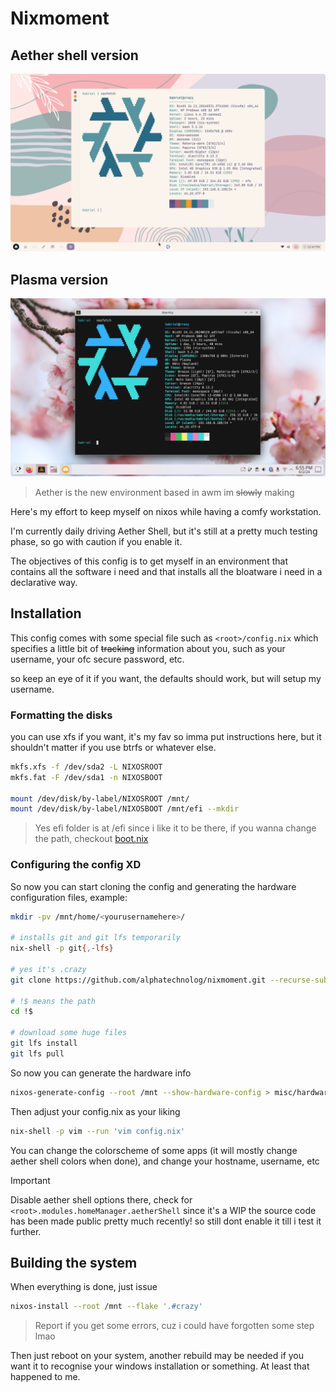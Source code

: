 # Nixmoment

## Aether shell version
![banner-aether.png](./assets/banner-aether.png)

## Plasma version
![banner.png](./assets/banner.png)

> Aether is the new environment based in awm im ~~slowly~~ making

Here's my effort to keep myself on nixos while having a comfy workstation.

I'm currently daily driving Aether Shell, but it's still at a pretty much
testing phase, so go with caution if you enable it.

The objectives of this config is to get myself in an environment that
contains all the software i need and that installs all the bloatware i need
in a declarative way.

## Installation

This config comes with some special file such as `<root>/config.nix` which specifies a little
bit of ~~tracking~~ information about you, such as your username, your ofc secure password, etc.

so keep an eye of it if you want, the defaults should work, but will setup my username.

### Formatting the disks

you can use xfs if you want, it's my fav so imma put instructions here, but it shouldn't matter
if you use btrfs or whatever else.

```sh
mkfs.xfs -f /dev/sda2 -L NIXOSROOT
mkfs.fat -F /dev/sda1 -n NIXOSBOOT

mount /dev/disk/by-label/NIXOSROOT /mnt/
mount /dev/disk/by-label/NIXOSBOOT /mnt/efi --mkdir
```

> Yes efi folder is at /efi since i like it to be there, if you wanna change the path, checkout [boot.nix](../crazy/core/boot.nix)

### Configuring the config XD

So now you can start cloning the config and generating the hardware configuration files, example:

```sh
mkdir -pv /mnt/home/<yourusernamehere>/

# installs git and git lfs temporarily
nix-shell -p git{,-lfs}

# yes it's .crazy
git clone https://github.com/alphatechnolog/nixmoment.git --recurse-submodules /mnt/home/<yourusernamehere>/.crazy

# !$ means the path
cd !$

# download some huge files
git lfs install
git lfs pull
```

So now you can generate the hardware info

```sh
nixos-generate-config --root /mnt --show-hardware-config > misc/hardware-configuration.nix
```

Then adjust your config.nix as your liking

```sh
nix-shell -p vim --run 'vim config.nix'
```

You can change the colorscheme of some apps (it will mostly change aether shell colors when done), and change your hostname, username, etc

> [!IMPORTANT]
> Disable aether shell options there, check for `<root>.modules.homeManager.aetherShell` since it's a WIP
> the source code has been made public pretty much recently! so still dont enable it till i test it further.

## Building the system

When everything is done, just issue

```sh
nixos-install --root /mnt --flake '.#crazy'
```

> Report if you get some errors, cuz i could have forgotten some step lmao

Then just reboot on your system, another rebuild may be needed if you want it to recognise your windows installation or something.
At least that happened to me.
